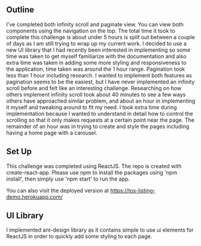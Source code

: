 ## Outline
I've completed both infinity scroll and paginate view. You can view both components using the navigation on the top. The total time it took to complete this challenge is about under 5 hours is split out between a couple of days as I am still trying to wrap up my current work. I decided to use a new UI library that I had recently been interested in implementing so some time was taken to get myself familiarize with the documentation and also extra time was taken in adding some more styling and responsiveness to the application, time taken was around the 1 hour range. Pagination took less than 1 hour including research. I wanted to implement both features as pagination seems to be the easiest, but I have never implemented an infinity scroll before and felt like an interesting challenge. Researching on how others implement infinity scroll took about 40 minutes to see a few ways others have approached similar problem, and about an hour in implementing it myself and tweaking around to fit my need. I took extra time during implementation because I wanted to understand in detail how to control the scrolling so that it only makes requests at a certain point near the page. The remainder of an hour was in trying to create and style the pages including having a home page with a carousel. 

## Set Up 
This challenge was completed using ReactJS. The repo is created with create-react-app. Please use npm to install the packages using 'npm install', then simply use 'npm start' to run the app. 

You can also visit the deployed version at https://tos-listing-demo.herokuapp.com/

## UI Library 

I implemented ant-design library as it contains simple to use ui elements for ReactJS in order to quickly add some styling to each page. 

